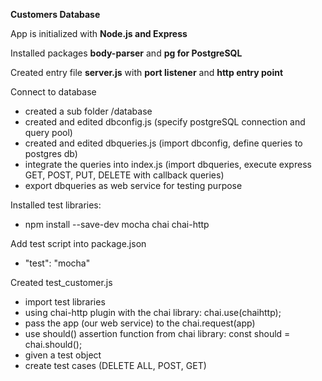 **Customers Database**

App is initialized with **Node.js and Express**

Installed packages **body-parser** and **pg for PostgreSQL**

Created entry file **server.js** with **port listener** and **http entry point**

Connect to database
-   created a sub folder /database
-   created and edited dbconfig.js (specify postgreSQL connection and query pool)
-   created and edited dbqueries.js (import dbconfig, define queries to postgres db)
-   integrate the queries into index.js (import dbqueries, execute express GET, POST, PUT, DELETE with callback queries)
-   export dbqueries as web service for testing purpose

Installed test libraries:
-   npm install --save-dev mocha chai chai-http

Add test script into package.json
 -  "test": "mocha"
 
Created test_customer.js
 -  import test libraries
 -  using chai-http plugin with the chai library:  chai.use(chaihttp);
 -  pass the app (our web service) to the chai.request(app)
 -  use should() assertion function from chai library: const should = chai.should();
 -  given a test object
 -  create test cases (DELETE ALL, POST, GET)


